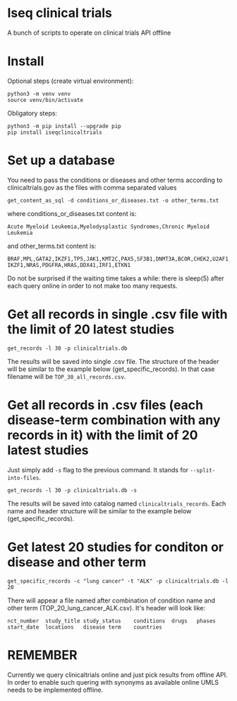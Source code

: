# Iseq clinical trials

A bunch of scripts to operate on clinical trials API offline

# Install

Optional steps (create virtual environment):
```
python3 -m venv venv
source venv/bin/activate
```


Obligatory steps:
```
python3 -m pip install --upgrade pip
pip install iseqclinicaltrials
```

# Set up a database

You need to pass the conditions or diseases and other terms according to clinicaltrials.gov as the files with comma separated values

```
get_content_as_sql -d conditions_or_diseases.txt -o other_terms.txt
```

where conditions_or_diseases.txt content is:
```
Acute Myeloid Leukemia,Myelodysplastic Syndromes,Chronic Myeloid Leukemia
```

and other_terms.txt content is:
```
BRAF,MPL,GATA2,IKZF1,TP5,JAK1,KMT2C,PAX5,SF3B1,DNMT3A,BCOR,CHEK2,U2AF1,TGIF2LY,BIRC3,ASXL1,GNAS,RAD21,CREBBP,STAT5B,CEBPA,ZRSR2,RUNX1,CDKN2A,NFE2,STAG2,BTK,EZH2,AMELY,EP300,PPM1D,FBXW7,IDH2,NF1,NPM1,TET2,CUX1,GATA1,TP53,CTNNA1,AMELX,FLT3,PHF6,STAT3,BCORL1,CALR,JAK2,NOTCH1,ETV6,SETBP1,IDH1,SRSF2,WT1,KIT,MYD88,KRAS,TGIF2LX,JAK3,XPO1,SH2B3,CSF3R,CXCR4,PLCG2,CBL,KMT2A,ABL1,GNB1,PTPN11,PTEN,IDH2 IKZF1,NRAS,PDGFRA,HRAS,DDX41,IRF1,ETKN1
```

Do not be surprised if the waiting time takes a while: there is sleep(5) after each query online in order to not make too many requests.

# Get all records in single .csv file with the limit of 20 latest studies

```
get_records -l 30 -p clinicaltrials.db
```

The results will be saved into single .csv file. The structure of the header will be similar to the example below (get_specific_records). In that case filename will be `TOP_30_all_records.csv`.

# Get all records in .csv files (each disease-term combination with any records in it) with the limit of 20 latest studies

Just simply add `-s` flag to the previous command. It stands for `--split-into-files`.
```
get_records -l 30 -p clinicaltrials.db -s
```
The results will be saved into catalog named `clinicaltrials_records`. Each name and header structure will be similar to the example below (get_specific_records).

# Get latest 20 studies for conditon or disease and other term

```
get_specific_records -c "lung cancer" -t "ALK" -p clinicaltrials.db -l 20
```

There will appear a file named after combination of condition name and other term (TOP_20_lung_cancer_ALK.csv).
It's header will look like:
```
nct_number	study_title	study_status	conditions	drugs	phases	start_date	locations	disease	term	countries
```

# REMEMBER

Currently we query clinicaltrials online and just pick results from offline API.
In order to enable such quering with synonyms as available online UMLS needs to be implemented offline.

